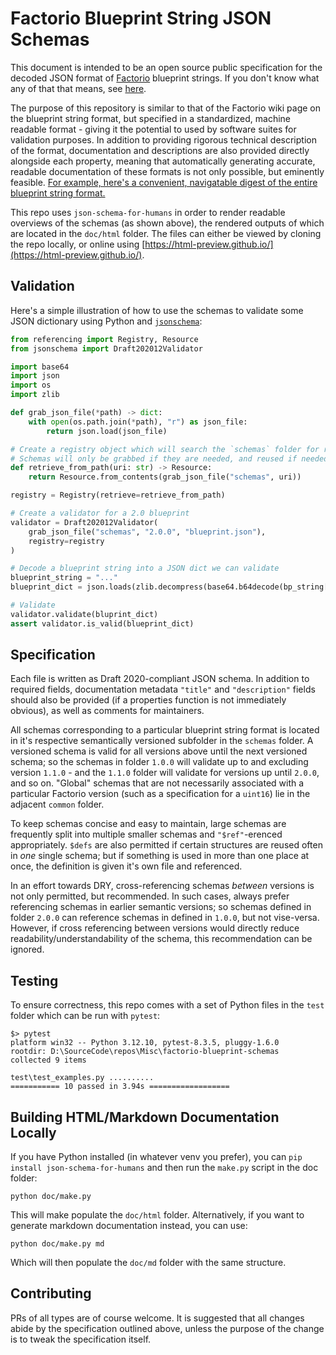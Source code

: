 # Factorio Blueprint String JSON Schemas

This document is intended to be an open source public specification for the decoded JSON format of [Factorio](https://factorio.com/) blueprint strings. If you don't know what any of that that means, see [here](https://wiki.factorio.com/Blueprint_string_format).

The purpose of this repository is similar to that of the Factorio wiki page on the blueprint string format, but specified in a standardized, machine readable format - giving it the potential to used by software suites for validation purposes. In addition to providing rigorous technical description of the format, documentation and descriptions are also provided directly alongside each property, meaning that automatically generating accurate, readable documentation of these formats is not only possible, but eminently feasible. [For example, here's a convenient, navigatable digest of the entire blueprint string format.](https://html-preview.github.io/?url=https://github.com/redruin1/factorio-blueprint-schemas/blob/main/doc/html/2.0.0/blueprintable.html)

This repo uses `json-schema-for-humans` in order to render readable overviews of the schemas (as shown above), the rendered outputs of which are located in the `doc/html` folder. The files can either be viewed by cloning the repo locally, or online using [https://html-preview.github.io/](https://html-preview.github.io/).

## Validation

Here's a simple illustration of how to use the schemas to validate some JSON dictionary using Python and [`jsonschema`](https://github.com/python-jsonschema/jsonschema):

```py
from referencing import Registry, Resource
from jsonschema import Draft202012Validator

import base64
import json
import os
import zlib

def grab_json_file(*path) -> dict:
    with open(os.path.join(*path), "r") as json_file:
        return json.load(json_file)

# Create a registry object which will search the `schemas` folder for references
# Schemas will only be grabbed if they are needed, and reused if needed more than once
def retrieve_from_path(uri: str) -> Resource:
    return Resource.from_contents(grab_json_file("schemas", uri))

registry = Registry(retrieve=retrieve_from_path)

# Create a validator for a 2.0 blueprint
validator = Draft202012Validator(
    grab_json_file("schemas", "2.0.0", "blueprint.json"),
    registry=registry
)

# Decode a blueprint string into a JSON dict we can validate
blueprint_string = "..."
blueprint_dict = json.loads(zlib.decompress(base64.b64decode(bp_string[1:])))

# Validate
validator.validate(bluprint_dict)
assert validator.is_valid(blueprint_dict)
```

## Specification

Each file is written as Draft 2020-compliant JSON schema. In addition to required fields, documentation metadata `"title"` and `"description"` fields should also be provided (if a properties function is not immediately obvious), as well as comments for maintainers.

All schemas corresponding to a particular blueprint string format is located in it's respective semantically versioned subfolder in the `schemas` folder. A versioned schema is valid for all versions above until the next versioned schema; so the schemas in folder `1.0.0` will validate up to and excluding version `1.1.0` - and the `1.1.0` folder will validate for versions up until `2.0.0`, and so on. "Global" schemas that are not necessarily associated with a particular Factorio version (such as a specification for a `uint16`) lie in the adjacent `common` folder.

To keep schemas concise and easy to maintain, large schemas are frequently split into multiple smaller schemas and `"$ref"`-erenced appropriately. `$defs` are also permitted if certain structures are reused often in *one* single schema; but if something is used in more than one place at once, the definition is given it's own file and referenced.

In an effort towards DRY, cross-referencing schemas *between* versions is not only permitted, but recommended. In such cases, always prefer referencing schemas in earlier semantic versions; so schemas defined in folder `2.0.0` can reference schemas in defined in `1.0.0`, but not vise-versa. However, if cross referencing between versions would directly reduce readability/understandability of the schema, this recommendation can be ignored.

## Testing

To ensure correctness, this repo comes with a set of Python files in the `test` folder which can be run with `pytest`:

```
$> pytest
platform win32 -- Python 3.12.10, pytest-8.3.5, pluggy-1.6.0
rootdir: D:\SourceCode\repos\Misc\factorio-blueprint-schemas
collected 9 items

test\test_examples.py ..........
=========== 10 passed in 3.94s ==================
```

## Building HTML/Markdown Documentation Locally

If you have Python installed (in whatever venv you prefer), you can `pip install json-schema-for-humans` and then run the `make.py` script in the doc folder:

```
python doc/make.py
```

This will make populate the `doc/html` folder. Alternatively, if you want to generate markdown documentation instead, you can use:

```
python doc/make.py md
```

Which will then populate the `doc/md` folder with the same structure.

## Contributing

PRs of all types are of course welcome. It is suggested that all changes abide by the specification outlined above, unless the purpose of the change is to tweak the specification itself.

